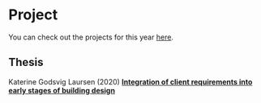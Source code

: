# Project

You can check out the projects for this year [here](/Agile/Projects).

## Thesis

Katerine Godsvig Laursen (2020) [**Integration of client requirements into early stages of building design**](https://findit.dtu.dk/en/catalog/5e5cf806d9001d01632c0024)

